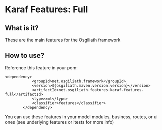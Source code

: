 # Karaf Features: Full


## What is it?

These are the main features for the Osgiliath framework

## How to use?

Reference this feature in your pom:
```
<dependency>
			<groupId>net.osgiliath.framework</groupId>
			<version>${osgiliath.maven.version.version}</version>
			<artifactId>net.osgiliath.features.karaf-features-full</artifactId>
			<type>xml</type>
			<classifier>features</classifier>
		</dependency>
```

You can use these features in your model modules, business, routes, or ui ones (see underlying features or itests for more info)

